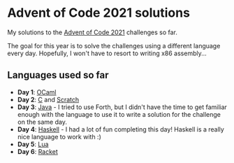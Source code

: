 # Advent of Code 2021 solutions

My solutions to the [Advent of Code 2021](https://adventofcode.com/2021) challenges so far.

The goal for this year is to solve the challenges using a different language every day. Hopefully, I won't have to resort to writing x86 assembly...

## Languages used so far

- **Day 1**: [OCaml](https://github.com/Gadiguibou/advent-of-code-2021/tree/main/day_01)
- **Day 2**: [C](https://github.com/Gadiguibou/advent-of-code-2021/tree/main/day_02) and [Scratch](https://github.com/Gadiguibou/advent-of-code-2021/tree/main/day_02_scratch)
- **Day 3**: [Java](https://github.com/Gadiguibou/advent-of-code-2021/tree/main/day_03) - I tried to use Forth, but I didn't have the time to get familiar enough with the language to use it to write a solution for the challenge on the same day.
- **Day 4**: [Haskell](https://github.com/Gadiguibou/advent-of-code-2021/tree/main/day_04) - I had a lot of fun completing this day! Haskell is a really nice language to work with :)
- **Day 5**: [Lua](https://github.com/Gadiguibou/advent-of-code-2021/tree/main/day_05)
- **Day 6**: [Racket](https://github.com/Gadiguibou/advent-of-code-2021/tree/main/day_06)
